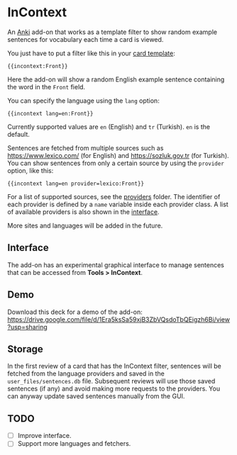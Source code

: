 # InContext

An [Anki](https://apps.ankiweb.net/) add-on that works as a template filter to show random example sentences for vocabulary each time a card is viewed.

You just have to put a filter like this in your [card template](https://docs.ankiweb.net/templates/intro.html):

```
{{incontext:Front}}
```

Here the add-on will show a random English example sentence containing the word in the `Front` field.

You can specify the language using the `lang` option:

```
{{incontext lang=en:Front}}
```

Currently supported values are `en` (English) and `tr` (Turkish). `en` is the default.

Sentences are fetched from multiple sources such as https://www.lexico.com/ (for English) and https://sozluk.gov.tr (for Turkish).
You can show sentences from only a certain source by using the `provider` option, like this:

```
{{incontext lang=en provider=lexico:Front}}
```

For a list of supported sources, see the [providers](./src/providers/) folder.
The identifier of each provider is defined by a `name` variable inside each provider class.
A list of available providers is also shown in the [interface](#interface).

More sites and languages will be added in the future.

## Interface

The add-on has an experimental graphical interface to manage sentences that can be accessed from **Tools > InContext**.

## Demo

Download this deck for a demo of the add-on: https://drive.google.com/file/d/1Era5ksSa59xjB3ZbVQsdoTbQEigzh6Bi/view?usp=sharing

## Storage

In the first review of a card that has the InContext filter, sentences will be fetched from the language providers and saved in the `user_files/sentences.db` file. Subsequent reviews will use those saved sentences (if any) and avoid making more requests to the providers. You can anyway update saved sentences manually from the GUI.

## TODO

- [ ] Improve interface.
- [ ] Support more languages and fetchers.
